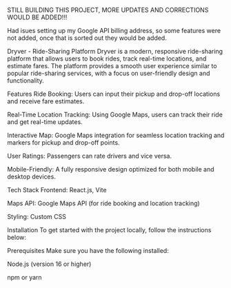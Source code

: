 STILL BUILDING THIS PROJECT, MORE UPDATES AND CORRECTIONS WOULD BE ADDED!!!

Had isues setting up my Google API billing address, so some features were not added, once that is sorted out they would be added.

Dryver - Ride-Sharing Platform
Dryver is a modern, responsive ride-sharing platform that allows users to book rides, track real-time locations, and estimate fares. The platform provides a smooth user experience similar to popular ride-sharing services, with a focus on user-friendly design and functionality.

Features
Ride Booking: Users can input their pickup and drop-off locations and receive fare estimates.

Real-Time Location Tracking: Using Google Maps, users can track their ride and get real-time updates.

Interactive Map: Google Maps integration for seamless location tracking and markers for pickup and drop-off points.

User Ratings: Passengers can rate drivers and vice versa.

Mobile-Friendly: A fully responsive design optimized for both mobile and desktop devices.

Tech Stack
Frontend: React.js, Vite

Maps API: Google Maps API (for ride booking and location tracking)

Styling: Custom CSS

Installation
To get started with the project locally, follow the instructions below:

Prerequisites
Make sure you have the following installed:

Node.js (version 16 or higher)

npm or yarn
